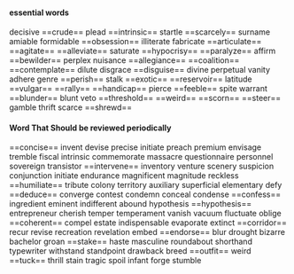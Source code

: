 #### essential words
decisive ==crude== plead ==intrinsic== startle ==scarcely== surname amiable formidable ==obsession== illiterate fabricate ==articulate== ==agitate== ==alleviate== saturate ==hypocrisy== ==paralyze== affirm ==bewilder== perplex nuisance ==allegiance== ==coalition== ==contemplate== dilute disgrace ==disguise== divine perpetual vanity adhere genre ==perish== stalk ==exotic== ==reservoir== latitude ==vulgar== ==rally== ==handicap== pierce ==feeble== spite warrant ==blunder== blunt veto ==threshold== ==weird== ==scorn== ==steer== gamble thrift scarce ==shrewd== 


#### Word That Should be reviewed periodically
==concise== invent devise precise initiate preach premium envisage tremble fiscal intrinsic commemorate massacre questionnaire personnel sovereign transistor ==intervene== inventory venture scenery suspicion conjunction initiate endurance magnificent magnitude reckless ==humiliate== tribute colony territory auxiliary superficial elementary defy ==deduce== converge contest condemn conceal condense ==confess== ingredient eminent indifferent abound hypothesis ==hypothesis== entrepreneur cherish temper temperament vanish vacuum fluctuate oblige ==coherent== compel estate indispensable evaporate extinct ==corridor== recur revise recreation revelation embed ==endorse== blur drought bizarre bachelor groan ==stake== haste masculine roundabout shorthand typewriter withstand standpoint drawback breed ==outfit== weird ==tuck==  thrill stain tragic spoil infant forge stumble
